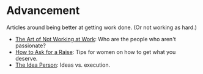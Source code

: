 # Advancement
Articles around being better at getting work done. (Or not working as hard.)

- [The Art of Not Working at Work](http://www.theatlantic.com/business/archive/2014/11/the-art-of-not-working-at-work/382121/?single_page=true): Who are the people who aren't passionate?
- [How to Ask for a Raise](https://medium.com/@jocelyngoldfein/how-to-ask-for-a-raise-da34ee4ecd5a): Tips for women on how to get what you deserve.
- [The Idea Person](https://medium.com/the-year-of-the-looking-glass/the-idea-person-e08e36f9024d): Ideas vs. execution.
